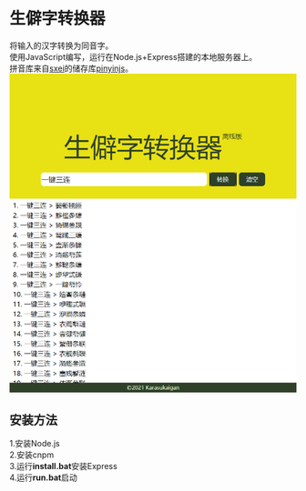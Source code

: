 # 生僻字转换器
将输入的汉字转换为同音字。  
使用JavaScript编写，运行在Node.js+Express搭建的本地服务器上。  
拼音库来自[sxei](https://github.com/sxei)的储存库[pinyinjs](https://github.com/sxei/pinyinjs)。  
<img src="https://github.com/Karasukaigan/uncommon-word-converter/blob/main/screenshot.png" alt="生僻字转换器" style="width: 700px;">
## 安装方法
1.安装Node.js  
2.安装cnpm  
3.运行**install.bat**安装Express  
4.运行**run.bat**启动  
